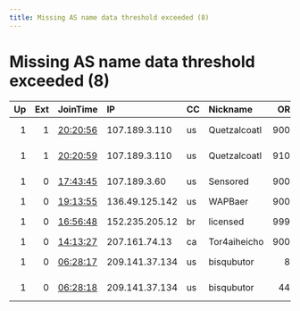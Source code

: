 ```yaml
---
title: Missing AS name data threshold exceeded (8)
---
```


# Missing AS name data threshold exceeded (8)

|   Up |   Ext | JoinTime                                                                                            | IP             | CC   | Nickname     |   ORp |   Dirp | Version   | Contact                      | OS      |   eFamMembers |
|-----:|------:|:----------------------------------------------------------------------------------------------------|:---------------|:-----|:-------------|------:|-------:|:----------|:-----------------------------|:--------|--------------:|
|    1 |     1 | [20:20:56](https://metrics.torproject.org/rs.html#details/BB41436AE501C20C5F4403BA25E8288FE924138A) | 107.189.3.110  | us   | Quetzalcoatl |  9000 |   9001 | 0.4.5.10  | email:Quetzalcoatl relays    | Linux   |           136 |
|    1 |     1 | [20:20:59](https://metrics.torproject.org/rs.html#details/DA508C0B304AF24BF4C9C697674DAB65A1916F0D) | 107.189.3.110  | us   | Quetzalcoatl |  9100 |   9101 | 0.4.5.10  | email:Quetzalcoatl relays    | Linux   |           136 |
|    1 |     0 | [17:43:45](https://metrics.torproject.org/rs.html#details/06C98FBE8B5B7765FF333D073BE52F76B782961E) | 107.189.3.60   | us   | Sensored     |  9001 |     80 | 0.4.5.9   | 1971701189a at gmail dot     | Linux   |             1 |
|    1 |     0 | [19:13:55](https://metrics.torproject.org/rs.html#details/BD3EFF2B81649650E9D58FA25831B1BFBD28F777) | 136.49.125.142 | us   | WAPBaer      |  9001 |   9030 | 0.4.5.7   | None                         | Linux   |             1 |
|    1 |     0 | [16:56:48](https://metrics.torproject.org/rs.html#details/201D09FF857B9B7EC8A7CF6EE0AA217E335B0C99) | 152.235.205.12 | br   | licensed     |  9998 |      0 | 0.4.6.7   | licensed &lt;licensedbr@prot | Linux   |             1 |
|    1 |     0 | [14:13:27](https://metrics.torproject.org/rs.html#details/05397E5066F645B90D4030C4FE24888CF910E03C) | 207.161.74.13  | ca   | Tor4aiheicho |  9001 |   9030 | 0.4.2.7   | None                         | Linux   |             1 |
|    1 |     0 | [06:28:17](https://metrics.torproject.org/rs.html#details/A6225338F4722B6358B04869306F609F4D5E81B2) | 209.141.37.134 | us   | bisqubutor   |    80 |      0 | 0.4.6.7   | email:055zugb8c relay.fi     | FreeBSD |            44 |
|    1 |     0 | [06:28:18](https://metrics.torproject.org/rs.html#details/53C7C5305D6AC99C25477D6E1E17F4A15FE44A7A) | 209.141.37.134 | us   | bisqubutor   |   443 |      0 | 0.4.6.7   | email:ip5jc1770 relay.fi     | FreeBSD |            44 |
